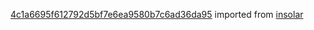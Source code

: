 [4c1a6695f612792d5bf7e6ea9580b7c6ad36da95](https://github.com/insolar/insolar/commit/4c1a6695f612792d5bf7e6ea9580b7c6ad36da95) imported from [insolar](https://github.com/insolar/insolar)
